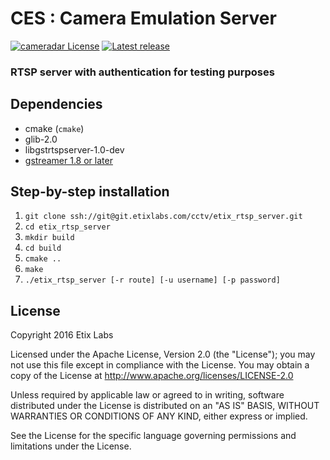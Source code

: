 # CES : Camera Emulation Server

[![cameradar License](https://img.shields.io/badge/license-Apache-blue.svg)](#license)
[![Latest release](https://img.shields.io/badge/release-0.1.0-green.svg)](https://github.com/EtixLabs/CES/releases/latest)

### RTSP server with authentication for testing purposes

## Dependencies

* cmake (`cmake`)
* glib-2.0
* libgstrtspserver-1.0-dev
* [gstreamer 1.8 or later](https://github.com/GStreamer/gstreamer)

## Step-by-step installation
1. `git clone ssh://git@git.etixlabs.com/cctv/etix_rtsp_server.git`
2. `cd etix_rtsp_server`
3. `mkdir build`
4. `cd build`
5. `cmake ..`
6. `make`
7. `./etix_rtsp_server [-r route] [-u username] [-p password]`

## License

Copyright 2016 Etix Labs

Licensed under the Apache License, Version 2.0 (the "License");
you may not use this file except in compliance with the License.
You may obtain a copy of the License at http://www.apache.org/licenses/LICENSE-2.0

Unless required by applicable law or agreed to in writing, software distributed under the License is distributed on an "AS IS" BASIS, WITHOUT WARRANTIES OR CONDITIONS OF ANY KIND, either express or implied.

See the License for the specific language governing permissions and limitations under the License.
